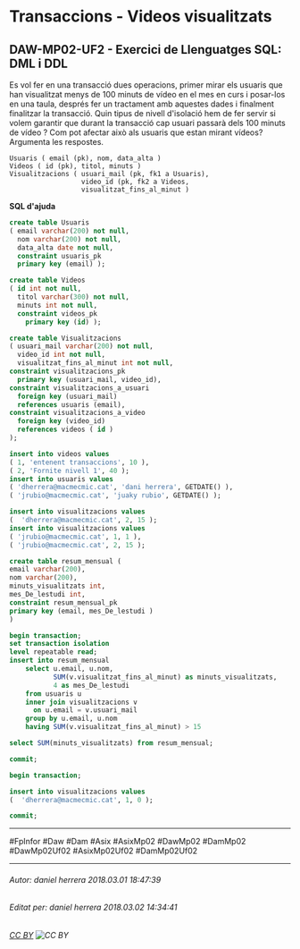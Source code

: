 # Transaccions - Videos visualitzats
## DAW-MP02-UF2 - Exercici de Llenguatges SQL: DML i DDL
Es vol fer en una transacció dues operacions, primer
mirar els usuaris que han visualitzat menys de 100 minuts de vídeo en el mes en curs
i posar-los en una taula, després fer un tractament amb aquestes dades i finalment
finalitzar la transacció. Quin tipus de nivell d'isolació hem de fer servir si volem
garantir que durant la transacció cap usuari passarà dels 100 minuts de vídeo ? Com
pot afectar això als usuaris que estan mirant vídeos? Argumenta les respostes.


    
    Usuaris ( email (pk), nom, data_alta )
    Videos ( id (pk), titol, minuts )
    Visualitzacions ( usuari_mail (pk, fk1 a Usuaris),
                      video_id (pk, fk2 a Videos, 
                      visualitzat_fins_al_minut )


**SQL d'ajuda**

```sql
create table Usuaris 
( email varchar(200) not null, 
  nom varchar(200) not null, 
  data_alta date not null,
  constraint usuaris_pk
  primary key (email) );

create table Videos 
( id int not null, 
  titol varchar(300) not null, 
  minuts int not null,
  constraint videos_pk
    primary key (id) );

create table Visualitzacions 
( usuari_mail varchar(200) not null,
  video_id int not null, 
  visualitzat_fins_al_minut int not null,
constraint visualitzacions_pk
  primary key (usuari_mail, video_id),
constraint visualitzacions_a_usuari
  foreign key (usuari_mail)
  references usuaris (email),
constraint visualitzacions_a_video
  foreign key (video_id)
  references videos ( id )
);

insert into videos values 
( 1, 'entenent transaccions', 10 ),
( 2, 'Fornite nivell 1', 40 );
insert into usuaris values 
( 'dherrera@macmecmic.cat', 'dani herrera', GETDATE() ),
( 'jrubio@macmecmic.cat', 'juaky rubio', GETDATE() );

insert into visualitzacions values 
(  'dherrera@macmecmic.cat', 2, 15 );
insert into visualitzacions values
( 'jrubio@macmecmic.cat', 1, 1 ),
( 'jrubio@macmecmic.cat', 2, 15 );

create table resum_mensual (
email varchar(200),
nom varchar(200),
minuts_visualitzats int,
mes_De_lestudi int,
constraint resum_mensual_pk
primary key (email, mes_De_lestudi )
)

begin transaction;
set transaction isolation 
level repeatable read;
insert into resum_mensual 
	select u.email, u.nom, 
	       SUM(v.visualitzat_fins_al_minut) as minuts_visualitzats,
		   4 as mes_De_lestudi
	from usuaris u
	inner join visualitzacions v
	  on u.email = v.usuari_mail
	group by u.email, u.nom
	having SUM(v.visualitzat_fins_al_minut) > 15

select SUM(minuts_visualitzats) from resum_mensual;

commit;

begin transaction;

insert into visualitzacions values 
(  'dherrera@macmecmic.cat', 1, 0 );

commit;
```

---

#FpInfor #Daw #Dam #Asix #AsixMp02 #DawMp02 #DamMp02 #DawMp02Uf02 #AsixMp02Uf02 #DamMp02Uf02

---

###### Autor: daniel herrera 2018.03.01 18:47:39
###### Editat per: daniel herrera 2018.03.02 14:34:41
###### [CC BY](https://creativecommons.org/licenses/by/4.0/) ![CC BY](https://licensebuttons.net/l/by/3.0/80x15.png)
